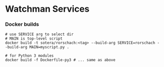 # Watchman Services

### Docker builds

```
# use SERVICE arg to select dir
# MAIN is top-level script
docker build -t sotera/rorschach:<tag> --build-arg SERVICE=rorschach --build-arg MAIN=myscript.py .

# for Python 3 modules
docker build -f Dockerfile-py3 # ... same as above
```
